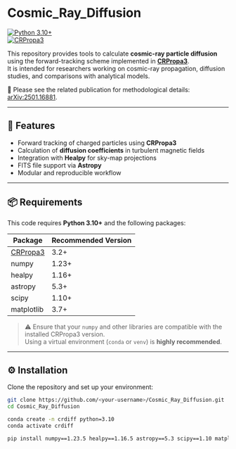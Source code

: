 # Cosmic_Ray_Diffusion

[![Python 3.10+](https://img.shields.io/badge/python-3.10%2B-blue.svg)](https://www.python.org/)  
[![CRPropa3](https://img.shields.io/badge/CRPropa3-3.2-green.svg)](https://crpropa.github.io/CRPropa3/)  

This repository provides tools to calculate **cosmic-ray particle diffusion** using the forward-tracking scheme implemented in [**CRPropa3**](https://crpropa.github.io/CRPropa3/).  
It is intended for researchers working on cosmic-ray propagation, diffusion studies, and comparisons with analytical models.  

📄 Please see the related publication for methodological details: [arXiv:2501.16881](https://arxiv.org/abs/2501.16881).

---

## 🚀 Features
- Forward tracking of charged particles using **CRPropa3**
- Calculation of **diffusion coefficients** in turbulent magnetic fields
- Integration with **Healpy** for sky-map projections
- FITS file support via **Astropy**
- Modular and reproducible workflow

---

## 📦 Requirements

This code requires **Python 3.10+** and the following packages:

| Package   | Recommended Version |
|-----------|----------------------|
| [CRPropa3](https://crpropa.github.io/CRPropa3/pages/Installation.html) | 3.2+ |
| numpy     | 1.23+ |
| healpy    | 1.16+ |
| astropy   | 5.3+ |
| scipy     | 1.10+ |
| matplotlib| 3.7+ |

> ⚠️ Ensure that your `numpy` and other libraries are compatible with the installed CRPropa3 version.  
> Using a virtual environment (`conda` or `venv`) is **highly recommended**.

---

## ⚙️ Installation

Clone the repository and set up your environment:

```bash
git clone https://github.com/<your-username>/Cosmic_Ray_Diffusion.git
cd Cosmic_Ray_Diffusion

conda create -n crdiff python=3.10
conda activate crdiff

pip install numpy==1.23.5 healpy==1.16.5 astropy==5.3 scipy==1.10 matplotlib==3.7
